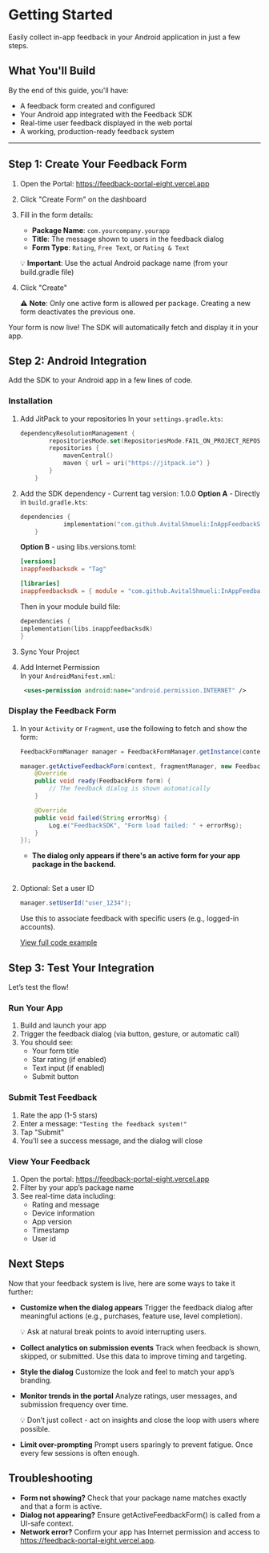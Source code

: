 # Getting Started

Easily collect in-app feedback in your Android application in just a few steps.

## What You'll Build
By the end of this guide, you'll have:

- A feedback form created and configured
- Your Android app integrated with the Feedback SDK
- Real-time user feedback displayed in the web portal
- A working, production-ready feedback system

---

## Step 1: Create Your Feedback Form

1. Open the Portal: https://feedback-portal-eight.vercel.app
2. Click "Create Form" on the dashboard
3. Fill in the form details:
   * **Package Name**: `com.yourcompany.yourapp`
   * **Title**: The message shown to users in the feedback dialog
   * **Form Type**: `Rating`, `Free Text`, or `Rating & Text`

   💡 **Important**: Use the actual Android package name (from your build.gradle file)

4. Click "Create"

   ⚠️ **Note**: Only one active form is allowed per package. Creating a new form deactivates the previous one.


Your form is now live! The SDK will automatically fetch and display it in your app.



## Step 2: Android Integration
Add the SDK to your Android app in a few lines of code.

### Installation

1. Add JitPack to your repositories
   In your `settings.gradle.kts`:
   ```kotlin
   dependencyResolutionManagement {
           repositoriesMode.set(RepositoriesMode.FAIL_ON_PROJECT_REPOS)
           repositories {
               mavenCentral()
               maven { url = uri("https://jitpack.io") }
           }
       }
   ```
   
2. Add the SDK dependency - Current tag version: 1.0.0
   **Option A** - Directly in `build.gradle.kts`:
   ```kotlin
   dependencies {
               implementation("com.github.AvitalShmueli:InAppFeedbackSDK:Tag")
       }
   ```

   **Option B** - using libs.versions.toml:
   ```toml
   [versions]
   inappfeedbacksdk = "Tag"
   
   [libraries]
   inappfeedbacksdk = { module = "com.github.AvitalShmueli:InAppFeedbackSDK", version.ref = "inappfeedbacksdk" }
   ``` 
   Then in your module build file:
   ```kotlin
   dependencies {
   implementation(libs.inappfeedbacksdk)
   }
   ```  
   
3. Sync Your Project

4. Add Internet Permission    
   In your `AndroidManifest.xml`:
   ```xml    
    <uses-permission android:name="android.permission.INTERNET" />    
   ```  

### Display the Feedback Form
1. In your `Activity` or `Fragment`, use the following to fetch and show the form:
   ```java
   FeedbackFormManager manager = FeedbackFormManager.getInstance(context);
   
   manager.getActiveFeedbackForm(context, fragmentManager, new FeedbackFormManager.FeedbackFormCallback<FeedbackForm>() {
       @Override
       public void ready(FeedbackForm form) {
           // The feedback dialog is shown automatically
       }
   
       @Override
       public void failed(String errorMsg) {
           Log.e("FeedbackSDK", "Form load failed: " + errorMsg);
       }
   });
   ```

   * **The dialog only appears if there's an active form for your app package in the backend.**

   <br>  

2. Optional: Set a user ID  
   ```java  
   manager.setUserId("user_1234");  
   ```
   Use this to associate feedback with specific users (e.g., logged-in accounts).

   [View full code example](./integration-examples)



## Step 3: Test Your Integration
Let’s test the flow!

### Run Your App
1. Build and launch your app
2. Trigger the feedback dialog (via button, gesture, or automatic call)
3. You should see:
   * Your form title
   * Star rating (if enabled)
   * Text input (if enabled)
   * Submit button

### Submit Test Feedback

1. Rate the app (1-5 stars)
2. Enter a message: `"Testing the feedback system!"`
3. Tap "Submit"
4. You’ll see a success message, and the dialog will close

### View Your Feedback

1. Open the portal: https://feedback-portal-eight.vercel.app
2. Filter by your app’s package name
3. See real-time data including:
   * Rating and message
   * Device information
   * App version
   * Timestamp
   * User id



## Next Steps
Now that your feedback system is live, here are some ways to take it further:
- **Customize when the dialog appears**
  Trigger the feedback dialog after meaningful actions (e.g., purchases, feature use, level completion).

  💡 Ask at natural break points to avoid interrupting users.
  
- **Collect analytics on submission events**
  Track when feedback is shown, skipped, or submitted. Use this data to improve timing and targeting.
  
- **Style the dialog**
  Customize the look and feel to match your app’s branding.
  
- **Monitor trends in the portal**
  Analyze ratings, user messages, and submission frequency over time.

  💡 Don’t just collect - act on insights and close the loop with users where possible.
  
- **Limit over-prompting**
  Prompt users sparingly to prevent fatigue. Once every few sessions is often enough.


## Troubleshooting
- **Form not showing?** Check that your package name matches exactly and that a form is active.
- **Dialog not appearing?** Ensure getActiveFeedbackForm() is called from a UI-safe context.
- **Network error?** Confirm your app has Internet permission and access to https://feedback-portal-eight.vercel.app.
